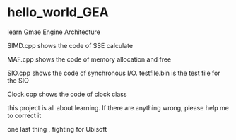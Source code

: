 # hello_world_GEA

learn Gmae Engine Architecture

SIMD.cpp shows the code of SSE calculate

MAF.cpp shows the code of memory allocation and free

SIO.cpp shows the code of synchronous I/O. testfile.bin is the test file for the SIO

Clock.cpp shows the code of clock class

this project is all about learning. If there are anything wrong, please help me to correct it

one last thing , fighting for Ubisoft
